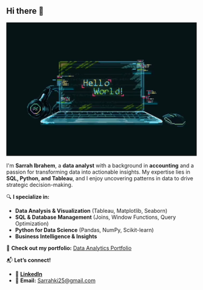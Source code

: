 ## Hi there 👋

![Alt Text](IMG_1503.jpg)

I'm **Sarrah Ibrahem**, a **data analyst** with a background in **accounting** and a passion for transforming data into actionable insights. My expertise lies in **SQL, Python, and Tableau**, and I enjoy uncovering patterns in data to drive strategic decision-making.  

🔍 **I specialize in:**  
- **Data Analysis & Visualization** (Tableau, Matplotlib, Seaborn)  
- **SQL & Database Management** (Joins, Window Functions, Query Optimization)  
- **Python for Data Science** (Pandas, NumPy, Scikit-learn)  
- **Business Intelligence & Insights**  

🚀 **Check out my portfolio:** [Data Analytics Portfolio](https://github.com/SarrahKIbrahem/Data-Analytics-Portfolio)  

📬 **Let’s connect!**  
- 💼 **[LinkedIn]([YOUR_LINKEDIN_PROFILE](https://www.linkedin.com/in/sarrahkibrahem?utm_source=share&utm_campaign=share_via&utm_content=profile&utm_medium=ios_app]))**  
- 📧 **Email:** Sarrahki25@gmail.com  
